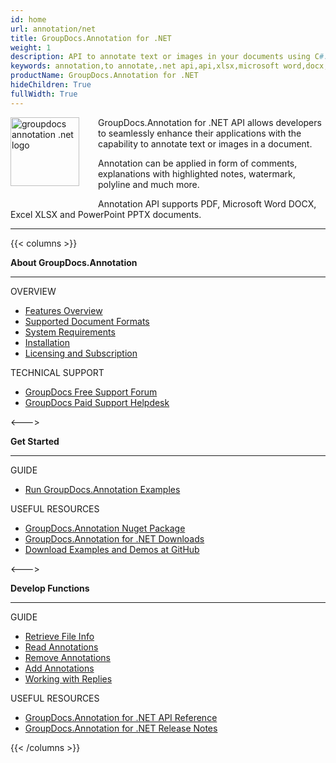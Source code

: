 ```yaml
---
id: home
url: annotation/net
title: GroupDocs.Annotation for .NET
weight: 1
description: API to annotate text or images in your documents using C#. It supports PDF, Microsoft Word DOCX, Excel XLSX and PowerPoint. PPTX
keywords: annotation,to annotate,.net api,api,xlsx,microsoft word,docx,pptx,pdf,c#
productName: GroupDocs.Annotation for .NET
hideChildren: True
fullWidth: True
---
```

<img src="/annotation/net/images/home.png" alt="groupdocs annotation .net logo" align="left" style="width:110px; margin: 0 30px 30px 0"/>

GroupDocs.Annotation for .NET API allows developers to seamlessly enhance their applications with the capability to annotate text or images in a document. 

Annotation can be applied in form of comments, explanations with highlighted notes, watermark, polyline and much more. 

Annotation API supports PDF, Microsoft Word DOCX, Excel XLSX and PowerPoint PPTX documents.

------
{{< columns >}}
<p><b>About GroupDocs.Annotation</b></p>
<hr><p>OVERVIEW</p></hr>
<ul>
	<li><a href='{{< ref "annotation/net/getting-started/features-overview" >}}'>Features Overview</a></li>
	<li><a href='{{< ref "annotation/net/getting-started/supported-document-formats" >}}'>Supported Document Formats</a></li>
	<li><a href='{{< ref "annotation/net/getting-started/system-requirements" >}}'>System Requirements</a></li>
	<li><a href='{{< ref "annotation/net/getting-started/installation" >}}'>Installation</a></li>
	<li><a href='{{< ref "annotation/net/getting-started/evaluation-limitations-and-licensing-of-groupdocs.annotation.md" >}}'>Licensing and Subscription</a></li>
</ul>
<p>TECHNICAL SUPPORT</p>
<ul>
	<li><a href="https://forum.groupdocs.com/">GroupDocs Free Support Forum</a></li>
	<li><a href="https://helpdesk.groupdocs.com/">GroupDocs Paid Support Helpdesk</a></li>
</ul>
<--->
<p><b>Get Started</b></p>
<hr><p>GUIDE</p></hr>
<ul>
	<li><a href='{{< ref "annotation/net/getting-started/how-to-run-examples" >}}'>Run GroupDocs.Annotation Examples</a></li>
</ul>
<p>USEFUL RESOURCES</p>
<ul>
	<li><a href="https://www.nuget.org/packages/groupdocs.annotation">GroupDocs.Annotation Nuget Package</a></li>
	</li><li><a href="https://downloads.groupdocs.com/annotation/net">GroupDocs.Annotation for .NET Downloads</a></li>
	<li><a href="https://github.com/groupdocs-annotation/GroupDocs.Annotation-for-.NET">Download Examples and Demos at GitHub</a></li>
</ul>
<--->
<p><b>Develop Functions</b></p>
<hr><p>GUIDE</p></hr>
<ul>
	<li><a href='{{< ref "annotation/net/developer-guide/basic-usage/get-file-info" >}}'>Retrieve File Info</a></li>
	<li><a href='{{< ref "annotation/net/developer-guide/basic-usage/extract-annotations-from-document" >}}'>Read Annotations</a></li>
	<li><a href='{{< ref "annotation/net/developer-guide/basic-usage/remove-annotation-from-document" >}}'>Remove Annotations</a></li>
	<li><a href='{{< ref "annotation/net/developer-guide/basic-usage/add-annotation-to-the-document/_index.md" >}}'>Add Annotations</a></li>				
    <li><a href='{{< ref "annotation/net/developer-guide/basic-usage/working-with-annotation-replies/_index.md" >}}'>Working with Replies</a></li>
</ul>
<p>USEFUL RESOURCES</p>
<ul>
	<li><a href="https://reference.groupdocs.com/annotation/net">GroupDocs.Annotation for .NET API Reference</a></li>
	<li><a href='{{< ref "annotation/net/release-notes" >}}'>GroupDocs.Annotation for .NET Release Notes</a></li>
</ul>
{{< /columns >}}